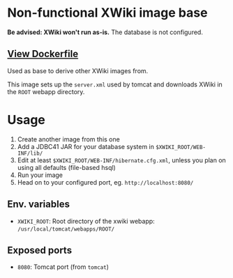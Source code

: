 # Non-functional XWiki image base
**Be advised: XWiki won't run as-is.** The database is not configured.

## [View Dockerfile](https://github.com/bcrosnier/docker.tomcat-xwiki-base/blob/master/Dockerfile)

Used as base to derive other XWiki images from.

This image sets up the `server.xml` used by tomcat and downloads XWiki in the `ROOT` webapp directory.

# Usage

1. Create another image from this one
2. Add a JDBC41 JAR for your database system in `$XWIKI_ROOT/WEB-INF/lib/`
3. Edit at least `$XWIKI_ROOT/WEB-INF/hibernate.cfg.xml`, unless you plan on using all defaults (file-based hsql)
4. Run your image
5. Head on to your configured port, eg. `http://localhost:8080/`

## Env. variables

- `XWIKI_ROOT`: Root directory of the xwiki webapp: `/usr/local/tomcat/webapps/ROOT/`

## Exposed ports

- `8080`: Tomcat port (from `tomcat`)